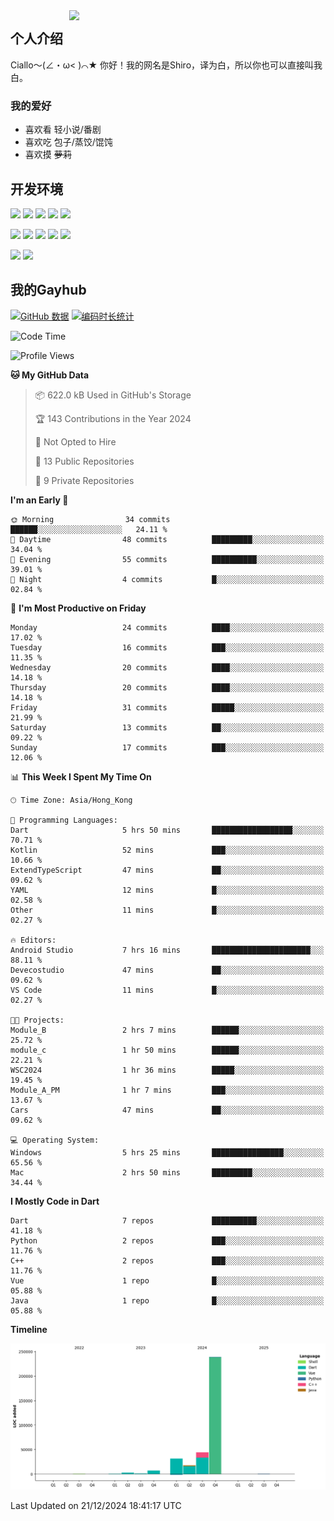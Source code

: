 <img align='right' src='https://img2.moeblog.vip/images/eCva.png' width='410px'>

## 个人介绍
Ciallo～(∠・ω< )⌒★ 你好！我的网名是Shiro，译为白，所以你也可以直接叫我白。

### 我的爱好

* 喜欢看 轻小说/番剧
* 喜欢吃 包子/蒸饺/馄饨
* 喜欢摸 ~~萝莉~~

## 开发环境
[![](https://img.shields.io/badge/Windows-11-blue?style=flat-square&logo=windows&logoColor=white)](https://www.microsoft.com/windows/get-windows-11)
[![](https://img.shields.io/badge/Macos-Sonoma-black?style=flat-square&logo=apple&logoColor=white)](https://www.apple.com/hk/en/macos/sonoma/)
[![](https://img.shields.io/badge/Debian-12-d0024d?style=flat-square&logo=debian&logoColor=white)](https://www.debian.org/)
[![](https://img.shields.io/badge/AlmaLinux-9-0f4266?style=flat-square&logo=almalinux&logoColor=white)](https://almalinux.org/)
[![](https://img.shields.io/badge/Windows%20Server-2012-blue?style=flat-square&logo=windows&logoColor=white)](https://www.microsoft.com/windows-server)

[![](https://img.shields.io/badge/Vivobook-PRO_16-f45a00?style=flat-square&logo=RepublicofGamers&logoColor=white)](https://www.asus.com.cn/laptops/for-creators/vivobook/vivobook-pro-16-oled-k6602/)
[![](https://img.shields.io/badge/Mac_Studio-M1_Max-black?style=flat-square&logo=apple&logoColor=white)](https://www.apple.com/hk/en/mac-studio/)
[![](https://img.shields.io/badge/Mi-MIX4-f45a00?style=flat-square&logo=xiaomi&logoColor=white)](https://www.mi.com/)
[![](https://img.shields.io/badge/SONY-WF1000XM4-f3c74a?style=flat-square)](https://www.sony.com.hk/zh/headphones/products/wf-1000xm4)
[![](https://img.shields.io/badge/Yubikey-5_NFC-9bc930?style=flat-square&logo=yubico&logoColor=9bc930)](https://www.yubico.com/hk/product/yubikey-5-nfc/)

[![](https://img.shields.io/badge/IDE-Visual_Studio_Code-blue?style=flat-square&logo=visual-studio-code&logoColor=white)](https://code.visualstudio.com/)
[![](https://img.shields.io/badge/IDE-JetBrains-black?style=flat-square&logo=jetbrains&logoColor=white)](https://code.visualstudio.com/)
## 我的Gayhub
[![GitHub 数据](https://github-readme-stats.vercel.app/api?username=verymoe)]()
[![编码时长统计](https://github-readme-stats.vercel.app/api/wakatime?username=shiro)]()

<!--START_SECTION:waka-->
![Code Time](http://img.shields.io/badge/Code%20Time-405%20hrs%2036%20mins-blue)

![Profile Views](http://img.shields.io/badge/Profile%20Views-2-blue)

**🐱 My GitHub Data** 

> 📦 622.0 kB Used in GitHub's Storage 
 > 
> 🏆 143 Contributions in the Year 2024
 > 
> 🚫 Not Opted to Hire
 > 
> 📜 13 Public Repositories 
 > 
> 🔑 9 Private Repositories 
 > 
**I'm an Early 🐤** 

```text
🌞 Morning                34 commits          ██████░░░░░░░░░░░░░░░░░░░   24.11 % 
🌆 Daytime                48 commits          █████████░░░░░░░░░░░░░░░░   34.04 % 
🌃 Evening                55 commits          ██████████░░░░░░░░░░░░░░░   39.01 % 
🌙 Night                  4 commits           █░░░░░░░░░░░░░░░░░░░░░░░░   02.84 % 
```
📅 **I'm Most Productive on Friday** 

```text
Monday                   24 commits          ████░░░░░░░░░░░░░░░░░░░░░   17.02 % 
Tuesday                  16 commits          ███░░░░░░░░░░░░░░░░░░░░░░   11.35 % 
Wednesday                20 commits          ████░░░░░░░░░░░░░░░░░░░░░   14.18 % 
Thursday                 20 commits          ████░░░░░░░░░░░░░░░░░░░░░   14.18 % 
Friday                   31 commits          █████░░░░░░░░░░░░░░░░░░░░   21.99 % 
Saturday                 13 commits          ██░░░░░░░░░░░░░░░░░░░░░░░   09.22 % 
Sunday                   17 commits          ███░░░░░░░░░░░░░░░░░░░░░░   12.06 % 
```


📊 **This Week I Spent My Time On** 

```text
🕑︎ Time Zone: Asia/Hong_Kong

💬 Programming Languages: 
Dart                     5 hrs 50 mins       ██████████████████░░░░░░░   70.71 % 
Kotlin                   52 mins             ███░░░░░░░░░░░░░░░░░░░░░░   10.66 % 
ExtendTypeScript         47 mins             ██░░░░░░░░░░░░░░░░░░░░░░░   09.62 % 
YAML                     12 mins             █░░░░░░░░░░░░░░░░░░░░░░░░   02.58 % 
Other                    11 mins             █░░░░░░░░░░░░░░░░░░░░░░░░   02.27 % 

🔥 Editors: 
Android Studio           7 hrs 16 mins       ██████████████████████░░░   88.11 % 
Devecostudio             47 mins             ██░░░░░░░░░░░░░░░░░░░░░░░   09.62 % 
VS Code                  11 mins             █░░░░░░░░░░░░░░░░░░░░░░░░   02.27 % 

🐱‍💻 Projects: 
Module_B                 2 hrs 7 mins        ██████░░░░░░░░░░░░░░░░░░░   25.72 % 
module_c                 1 hr 50 mins        ██████░░░░░░░░░░░░░░░░░░░   22.21 % 
WSC2024                  1 hr 36 mins        █████░░░░░░░░░░░░░░░░░░░░   19.45 % 
Module_A_PM              1 hr 7 mins         ███░░░░░░░░░░░░░░░░░░░░░░   13.67 % 
Cars                     47 mins             ██░░░░░░░░░░░░░░░░░░░░░░░   09.62 % 

💻 Operating System: 
Windows                  5 hrs 25 mins       ████████████████░░░░░░░░░   65.56 % 
Mac                      2 hrs 50 mins       █████████░░░░░░░░░░░░░░░░   34.44 % 
```

**I Mostly Code in Dart** 

```text
Dart                     7 repos             ██████████░░░░░░░░░░░░░░░   41.18 % 
Python                   2 repos             ███░░░░░░░░░░░░░░░░░░░░░░   11.76 % 
C++                      2 repos             ███░░░░░░░░░░░░░░░░░░░░░░   11.76 % 
Vue                      1 repo              █░░░░░░░░░░░░░░░░░░░░░░░░   05.88 % 
Java                     1 repo              █░░░░░░░░░░░░░░░░░░░░░░░░   05.88 % 
```



**Timeline**

![Lines of Code chart](https://raw.githubusercontent.com/verymoe/verymoe/main/assets/bar_graph.png)


 Last Updated on 21/12/2024 18:41:17 UTC
<!--END_SECTION:waka-->
